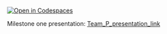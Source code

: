 [![Open in Codespaces](https://classroom.github.com/assets/launch-codespace-7f7980b617ed060a017424585567c406b6ee15c891e84e1186181d67ecf80aa0.svg)](https://classroom.github.com/open-in-codespaces?assignment_repo_id=12581321)


Milestone one presentation: [Team_P_presentation_link](https://docs.google.com/presentation/d/1OMjyxKC7_71eLOA2IwYtNWtkrLsH_sS8Zbw9jitxQy8/edit?usp=sharing) 


